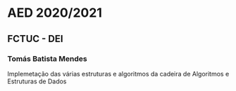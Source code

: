 # AED 2020/2021
## FCTUC - DEI
### Tomás Batista Mendes

Implemetação das várias estruturas e algoritmos da cadeira de Algoritmos e Estruturas de Dados
